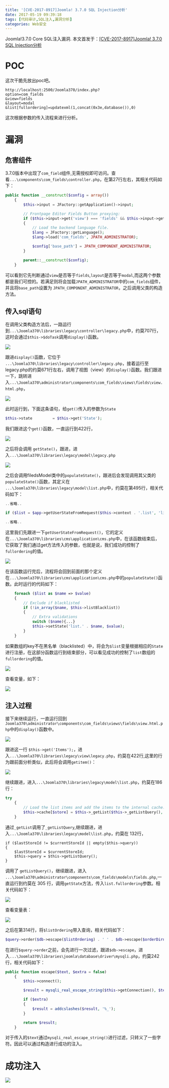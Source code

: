 ```yaml
---
title: '[CVE-2017-8917]Joomla! 3.7.0 SQL Injection分析'
date: 2017-05-19 09:39:18
tags: [代码审计,SQL注入,漏洞分析]
categories: Web安全
---
```

Joomla!3.7.0 Core SQL注入漏洞.
本文首发于：[[CVE-2017-8917]Joomla! 3.7.0 SQL Injection分析](https://chybeta.github.io/2017/05/19/CVE-2017-8917-Joomla-3-7-0-SQL-Injection%E5%88%86%E6%9E%90/)
<!-- more -->
# POC
这次干脆先放出poc吧。
```
http://localhost:2500/Joomla370/index.php?
option=com_fields
&view=fields
&layout=modal
&list[fullordering]=updatexml(1,concat(0x3e,database()),0)
```
这次根据参数的传入流程来进行分析。

# 漏洞
## 危害组件
3.7.0版本中出现了`com_field`组件,无需授权即可访问。查看`...\components\com_fields\controller.php`，在第27行左右，其相关代码如下：
```php
public function __construct($config = array())
	{
		$this->input = JFactory::getApplication()->input;

		// Frontpage Editor Fields Button proxying:
		if ($this->input->get('view') === 'fields' && $this->input->get('layout') === 'modal')
		{
			// Load the backend language file.
			$lang = JFactory::getLanguage();
			$lang->load('com_fields', JPATH_ADMINISTRATOR);

			$config['base_path'] = JPATH_COMPONENT_ADMINISTRATOR;
		}

		parent::__construct($config);
	}
```
可以看到它先判断通过`view`是否等于`fields`,`layout`是否等于`modal`,而这两个参数都是我们可控的。若满足则将会加载`JPATH_ADMINISTRATOR`中的`com_fields`组件，并且将`base_path`设置为 `JPATH_COMPONENT_ADMINISTRATOR`，之后调用父类的构造方法。

## 传入sql语句
在调用父类构造方法后，一路运行到`...\Joomla370\libraries\legacy\controller\legacy.php`中，约莫707行，这时会通过`$this->$doTask`调用`display()`函数。

![](https://github.com/CHYbeta/chybeta.github.io/raw/master/images/pic/20170519/calldisplay.jpg)

跟进`display()`函数，它位于 `...\Joomla370\libraries\legacy\controller\legacy.php`，接着运行至legacy.php的约莫671行左右，调用了视图（view）的`display()`函数。我们跟进一下，跳转进入`...\Joomla370\administrator\components\com_fields\views\fields\view.html.php`，

![](https://github.com/CHYbeta/chybeta.github.io/raw/master/images/pic/20170519/viewdisplay2.jpg?raw=true)

此时运行到，下面这条语句，给`get()`传入的参数为`State`

```php
$this->state         = $this->get('State');
```

我们跟进这个`get()`函数，一直运行到422行，

![](https://github.com/CHYbeta/chybeta.github.io/raw/master/images/pic/20170519/getState.jpg?raw=true)

之后将会调用 `getState()`，跟进，进入`...\Joomla370\libraries\legacy\model\legacy.php`

![](https://github.com/CHYbeta/chybeta.github.io/raw/master/images/pic/20170519/callpopulateState.jpg)

之后会调用filedsModel类中的`populateState()`，跟进后会发现调用其父类的`populateState()`函数，其定义在 `...\Joomla370\libraries\legacy\model\list.php`中，约莫在第495行，相关代码如下：
```php
..省略..

if ($list = $app->getUserStateFromRequest($this->context . '.list', 'list', array(), 'array'))

..省略..
```
这里我们先跟进一下`getUserStateFromRequest()`，它的定义在`...\Joomla370\libraries\cms\application\cms.php`中，在该函数结束后，它获取了我们通过get方法传入的参数，也就是说，我们成功的控制了`fullordering`的值。

![](https://github.com/CHYbeta/chybeta.github.io/raw/master/images/pic/20170519/fullordering.jpg)

在该函数运行完后，流程将会回到前面的那个定义在`...\Joomla370\libraries\cms\application\cms.php`中的`populateState()`函数。此时运行的代码如下：
```php
	foreach ($list as $name => $value)
	{
		// Exclude if blacklisted
		if (!in_array($name, $this->listBlacklist))
		{
			// Extra validations
			switch ($name){...}
			$this->setState('list.' . $name, $value);
		}
	}
```
如果数组的key不在黑名单（blacklisted）中，将会为`$list`变量根据相应的`State`进行注册，在这部分函数运行到结束部分，可以看见成功的控制了`list`数组的`fullordering`的值。

![](https://github.com/CHYbeta/chybeta.github.io/raw/master/images/pic/20170519/thissetstate.jpg?raw=true)

查看变量，如下：

![](https://github.com/CHYbeta/chybeta.github.io/raw/master/images/pic/20170519/arraylist.jpg?raw=true)

## 注入过程
接下来继续运行，一直运行回到`Joomla370\administrator\components\com_fields\views\fields\view.html.php`中的`display()`函数中。

![](https://github.com/CHYbeta/chybeta.github.io/raw/master/images/pic/20170519/getitem.jpg?raw=true)

跟进这一行 `$this->get('Items');`，进入`...\Joomla370\libraries\legacy\view\legacy.php`，约莫在422行,这里的行为跟前面分析类似，此后将会调用`getitem()`：

![](https://github.com/CHYbeta/chybeta.github.io/raw/master/images/pic/20170519/callgetitem.jpg?raw=true)

继续跟进，进入`...\Joomla370\libraries\legacy\model\list.php`，约莫在186行：
```php
try
	{
		// Load the list items and add the items to the internal cache.
		$this->cache[$store] = $this->_getList($this->_getListQuery(), $this->getStart(), $this->getState('list.limit'));
	}
```
通过`_getList`调用了`_getListQuery`,继续跟进，进入`...\Joomla370\libraries\legacy\model\list.php`，约莫在 132行，
```
if ($lastStoreId != $currentStoreId || empty($this->query))
{
	$lastStoreId = $currentStoreId;
	$this->query = $this->getListQuery();
}
```
调用了 `getListQuery()`，继续跟进，进入 `...\Joomla370\administrator\components\com_fields\models\fields.php`,一直运行到约莫在 305 行，调用`getState`方法，传入`list.fullordering`参数。相关代码如下：

![](https://github.com/CHYbeta/chybeta.github.io/raw/master/images/pic/20170519/listordering2.jpg?raw=true)

查看变量表：

![](https://github.com/CHYbeta/chybeta.github.io/raw/master/images/pic/20170519/listfullordering3.jpg?raw=true)

之后在第314行，将`$listOrdering`带入查询，相关代码如下：
```php
$query->order($db->escape($listOrdering) . ' ' . $db->escape($orderDirn));
```

在进行`$query->order`之前，会先进行一次过滤，跟进`$db->escape`，进入`...\Joomla370\libraries\joomla\database\driver\mysqli.php`，约莫242行，相关代码如下：
```php
public function escape($text, $extra = false)
	{
		$this->connect();

		$result = mysqli_real_escape_string($this->getConnection(), $text);

		if ($extra)
		{
			$result = addcslashes($result, '%_');
		}

		return $result;
	}
```
对于传入的`$text`通过`mysqli_real_escape_string()`进行过滤，只转义了一些字符。因此可以通过构造进行成功的注入。

# 成功注入

![](https://github.com/CHYbeta/chybeta.github.io/raw/master/images/pic/20170519/poc.jpg?raw=true)
